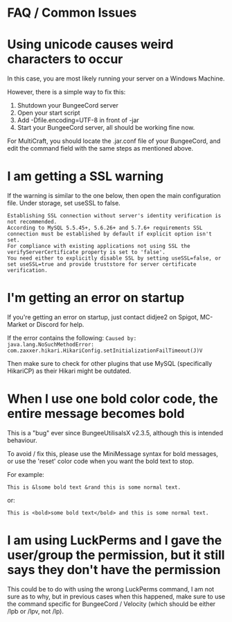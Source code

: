 # FAQ / Common Issues

# Using unicode causes weird characters to occur

In this case, you are most likely running your server on a Windows Machine.

However, there is a simple way to fix this:
1. Shutdown your BungeeCord server
1. Open your start script
1. Add -Dfile.encoding=UTF-8 in front of -jar
1. Start your BungeeCord server, all should be working fine now.

For MultiCraft, you should locate the .jar.conf file of your BungeeCord, and edit the command field with the same steps as mentioned above.
# I am getting a SSL warning

If the warning is similar to the one below, then open the main configuration file. Under storage, set useSSL to false.

```
Establishing SSL connection without server's identity verification is not recommended.
According to MySQL 5.5.45+, 5.6.26+ and 5.7.6+ requirements SSL connection must be established by default if explicit option isn't set.
For compliance with existing applications not using SSL the verifyServerCertificate property is set to 'false'.
You need either to explicitly disable SSL by setting useSSL=false, or set useSSL=true and provide truststore for server certificate verification.
```

# I'm getting an error on startup
If you're getting an error on startup, just contact didjee2 on Spigot, MC-Market or Discord for help.

If the error contains the following:
`Caused by: java.lang.NoSuchMethodError: com.zaxxer.hikari.HikariConfig.setInitializationFailTimeout(J)V`

Then make sure to check for other plugins that use MySQL (specifically HikariCP) as their Hikari might be outdated.

# When I use one bold color code, the entire message becomes bold
This is a "bug" ever since BungeeUtilisalsX v2.3.5, although this is intended behaviour.

To avoid / fix this, please use the MiniMessage syntax for bold messages, or use the 'reset' color code when you want the bold text to stop.

For example:
```
This is &lsome bold text &rand this is some normal text.
```
or:
```
This is <bold>some bold text</bold> and this is some normal text.
```

# I am using LuckPerms and I gave the user/group the permission, but it still says they don't have the permission
This could be to do with using the wrong LuckPerms command, I am not sure as to why, but in previous cases when this happened,
make sure to use the command specific for BungeeCord / Velocity (which should be either /lpb or /lpv, not /lp).